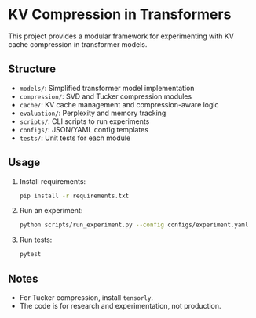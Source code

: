 # KV Compression in Transformers

This project provides a modular framework for experimenting with KV cache compression in transformer models.

## Structure

- `models/`: Simplified transformer model implementation
- `compression/`: SVD and Tucker compression modules
- `cache/`: KV cache management and compression-aware logic
- `evaluation/`: Perplexity and memory tracking
- `scripts/`: CLI scripts to run experiments
- `configs/`: JSON/YAML config templates
- `tests/`: Unit tests for each module

## Usage

1. Install requirements:
   ```bash
   pip install -r requirements.txt
   ```
2. Run an experiment:
   ```bash
   python scripts/run_experiment.py --config configs/experiment.yaml
   ```
3. Run tests:
   ```bash
   pytest
   ```

## Notes

- For Tucker compression, install `tensorly`.
- The code is for research and experimentation, not production.
